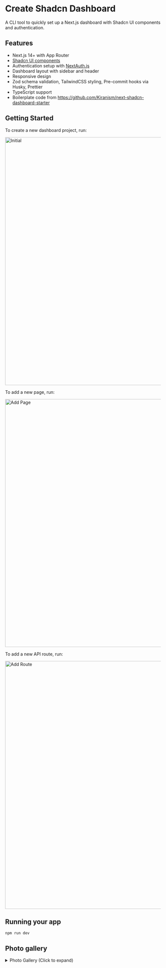 # Create Shadcn Dashboard

A CLI tool to quickly set up a Next.js dashboard with Shadcn UI components and authentication.

## Features

- Next.js 14+ with App Router
- [Shadcn UI components](https://ui.shadcn.com)
- Authentication setup with [NextAuth.js](https://authjs.dev)
- Dashboard layout with sidebar and header
- Responsive design
- Zod schema validation, TailwindCSS styling, Pre-commit hooks via Husky, Prettier
- TypeScript support
- Boilerplate code from https://github.com/Kiranism/next-shadcn-dashboard-starter

## Getting Started

To create a new dashboard project, run:

<img src="https://i.imgur.com/cQhVyaH.png" alt="Initial" width="800"/>

To add a new page, run:

<img src="https://i.imgur.com/sAAAIbY.png" alt="Add Page" width="800"/>

To add a new API route, run:

<img src="https://i.imgur.com/M0t2bDn.png" alt="Add Route" width="800"/>

## Running your app

```
npm run dev
```

## Photo gallery

<details>

<summary>Photo Gallery (Click to expand)</summary>

| Description | Image |
|-------------|-------|
| Login screen (Dark mode) | ![Login screen](https://i.imgur.com/LmWPw2X.png) |
| Dashboard (Dark mode) | ![Dashboard](https://i.imgur.com/H4ew17E.png) |
| Login screen (Light mode) | ![LS Light](https://i.imgur.com/igs90sk.png) |
| Dashboard (Light mode) | ![DB Light](https://i.imgur.com/5lYNvCZ.png) |

</details>